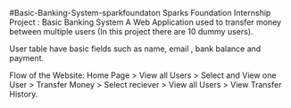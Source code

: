 #Basic-Banking-System-sparkfoundaton
Sparks Foundation Internship Project : Basic Banking System A Web Application used to transfer money between multiple users (In this project there are 10 dummy users).

User table have basic fields such as name, email , bank balance and payment.

Flow of the Website: Home Page > View all Users > Select and View one User > Transfer Money > Select reciever > View all Users > View Transfer History.
